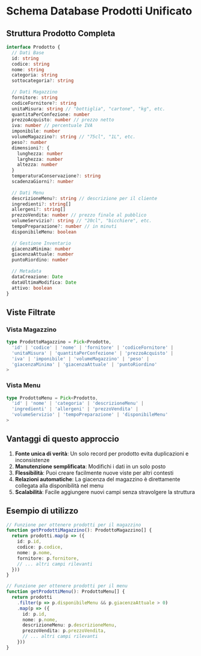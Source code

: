 # Schema Database Prodotti Unificato

## Struttura Prodotto Completa

```typescript
interface Prodotto {
  // Dati Base
  id: string
  codice: string
  nome: string
  categoria: string
  sottocategoria?: string
  
  // Dati Magazzino
  fornitore: string
  codiceFornitore?: string
  unitaMisura: string // "bottiglia", "cartone", "kg", etc.
  quantitaPerConfezione: number
  prezzoAcquisto: number // prezzo netto
  iva: number // percentuale IVA
  imponibile: number
  volumeMagazzino?: string // "75cl", "1L", etc.
  peso?: number
  dimensioni?: {
    lunghezza: number
    larghezza: number
    altezza: number
  }
  temperaturaConservazione?: string
  scadenzaGiorni?: number
  
  // Dati Menu
  descrizioneMenu?: string // descrizione per il cliente
  ingredienti?: string[]
  allergeni?: string[]
  prezzoVendita: number // prezzo finale al pubblico
  volumeServizio?: string // "20cl", "bicchiere", etc.
  tempoPreparazione?: number // in minuti
  disponibileMenu: boolean
  
  // Gestione Inventario
  giacenzaMinima: number
  giacenzaAttuale: number
  puntoRiordino: number
  
  // Metadata
  dataCreazione: Date
  dataUltimaModifica: Date
  attivo: boolean
}
```

## Viste Filtrate

### Vista Magazzino
```typescript
type ProdottoMagazzino = Pick<Prodotto, 
  'id' | 'codice' | 'nome' | 'fornitore' | 'codiceFornitore' |
  'unitaMisura' | 'quantitaPerConfezione' | 'prezzoAcquisto' |
  'iva' | 'imponibile' | 'volumeMagazzino' | 'peso' |
  'giacenzaMinima' | 'giacenzaAttuale' | 'puntoRiordino'
>
```

### Vista Menu
```typescript
type ProdottoMenu = Pick<Prodotto,
  'id' | 'nome' | 'categoria' | 'descrizioneMenu' |
  'ingredienti' | 'allergeni' | 'prezzoVendita' |
  'volumeServizio' | 'tempoPreparazione' | 'disponibileMenu'
>
```

## Vantaggi di questo approccio

1. **Fonte unica di verità**: Un solo record per prodotto evita duplicazioni e inconsistenze
2. **Manutenzione semplificata**: Modifichi i dati in un solo posto
3. **Flessibilità**: Puoi creare facilmente nuove viste per altri contesti
4. **Relazioni automatiche**: La giacenza del magazzino è direttamente collegata alla disponibilità nel menu
5. **Scalabilità**: Facile aggiungere nuovi campi senza stravolgere la struttura

## Esempio di utilizzo

```typescript
// Funzione per ottenere prodotti per il magazzino
function getProdottiMagazzino(): ProdottoMagazzino[] {
  return prodotti.map(p => ({
    id: p.id,
    codice: p.codice,
    nome: p.nome,
    fornitore: p.fornitore,
    // ... altri campi rilevanti
  }))
}

// Funzione per ottenere prodotti per il menu
function getProdottiMenu(): ProdottoMenu[] {
  return prodotti
    .filter(p => p.disponibileMenu && p.giacenzaAttuale > 0)
    .map(p => ({
      id: p.id,
      nome: p.nome,
      descrizioneMenu: p.descrizioneMenu,
      prezzoVendita: p.prezzoVendita,
      // ... altri campi rilevanti
    }))
}
```